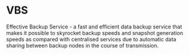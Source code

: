 # VBS
Effective Backup Service - a fast and efficient data backup service that makes it possible to skyrocket backup speeds and snapshot generation speeds as compared with centralised services due to automatic data sharing between backup nodes in the course of transmission.
